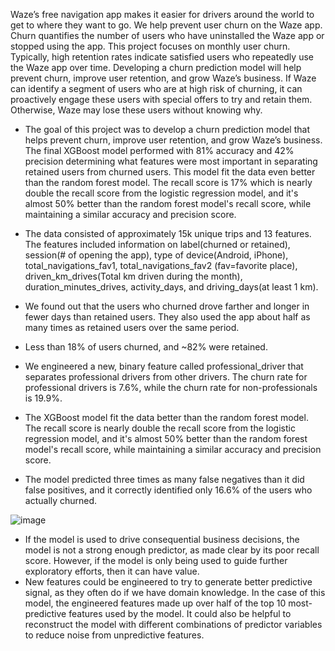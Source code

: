 Waze’s free navigation app makes it easier for drivers around the world to get to where they want to go. We help prevent user churn on the Waze app. Churn quantifies the number of users who have uninstalled the Waze app or stopped using the app. This project focuses on monthly user churn. Typically, high retention rates indicate satisfied users who repeatedly use the Waze app over time. Developing a churn prediction model will help prevent churn, improve user retention, and grow Waze’s business. If Waze can identify a segment of users who are at high risk of churning, it can proactively engage these users with special offers to try and retain them. Otherwise, Waze may lose these users without knowing why. 

- The goal of this project was to develop a churn prediction model that helps prevent churn, improve user retention, and grow Waze’s business. The final XGBoost model performed with 81% accuracy and 42% precision determining what features were most important in separating retained users from churned users. This model fit the data even better than the random forest model. The recall score is 17% which is nearly double the recall score from the logistic regression model, and it's almost 50% better than the random forest model's recall score, while maintaining a similar accuracy and precision score.
- The data consisted of approximately 15k unique trips and 13 features. The features included information on label(churned or retained), session(# of opening the app), type of device(Android, iPhone), total_navigations_fav1, total_navigations_fav2 (fav=favorite place), driven_km_drives(Total km driven during the month), duration_minutes_drives, activity_days, and driving_days(at least 1 km). 

- We found out that the users who churned drove farther and longer in fewer days than retained users. They also used the app about half as many times as retained users over the same period.
- Less than 18% of users churned, and ~82% were retained.
- We engineered a new, binary feature called professional_driver that separates professional drivers from other drivers. The churn rate for professional drivers is 7.6%, while the churn rate for non-professionals is 19.9%.
- The XGBoost model fit the data better than the random forest model. The recall score is nearly double the recall score from the logistic regression model, and it's almost 50% better than the random forest model's recall score, while maintaining a similar accuracy and precision score.
- The model predicted three times as many false negatives than it did false positives, and it correctly identified only 16.6% of the users who actually churned.

![image](https://github.com/RoniF-pixel/Projects/assets/121540731/3f0eefab-39f9-402a-a48a-f6631df6f38e)

- If the model is used to drive consequential business decisions, the model is not a strong enough predictor, as made clear by its poor recall score. However, if the model is only being used to guide further exploratory efforts, then it can have value.
- New features could be engineered to try to generate better predictive signal, as they often do if we have domain knowledge. In the case of this model, the engineered features made up over half of the top 10 most-predictive features used by the model. It could also be helpful to reconstruct the model with different combinations of predictor variables to reduce noise from unpredictive features.
